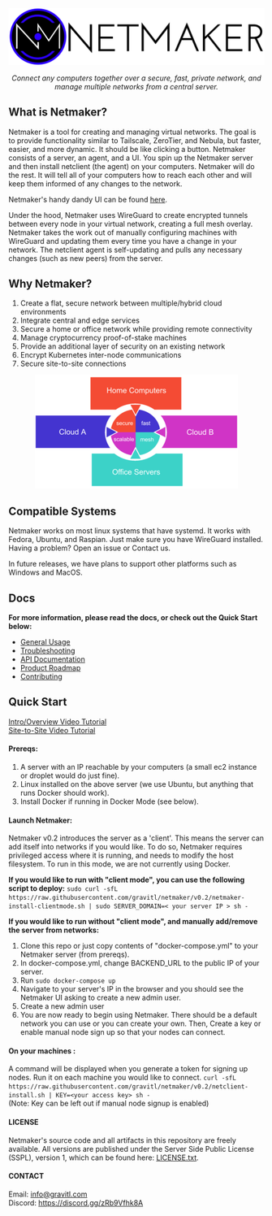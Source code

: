 <p align="center">
  <img src="netmaker.png"><break/>
</p>
<p align="center">
<i>Connect any computers together over a secure, fast, private network, and manage multiple networks from a central server.</i> 
</p>

## What is Netmaker?
Netmaker is a tool for creating and managing virtual networks. The goal is to provide functionality similar to Tailscale, ZeroTier, and Nebula, but faster, easier, and more dynamic. It should be like clicking a button. Netmaker consists of a server, an agent, and a UI. You spin up the Netmaker server and then install netclient (the agent) on your computers. Netmaker will do the rest. It will tell all of your computers how to reach each other and will keep them informed of any changes to the network.

Netmaker's handy dandy UI can be found [here](https://github.com/gravitl/netmaker-ui).

Under the hood, Netmaker uses WireGuard to create encrypted tunnels between every node in your virtual network, creating a full mesh overlay. Netmaker takes the work out of manually configuring machines with WireGuard and updating them every time you have a change in your network. The netclient agent is self-updating and pulls any necessary changes (such as new peers) from the server. 

## Why Netmaker?
 1. Create a flat, secure network between multiple/hybrid cloud environments
 2. Integrate central and edge services
 3. Secure a home or office network while providing remote connectivity
 4. Manage cryptocurrency proof-of-stake machines
 6. Provide an additional layer of security on an existing network
 7. Encrypt Kubernetes inter-node communications
 8. Secure site-to-site connections


<p align="center">
  <img src="mesh-diagram.png">
</p>

## Compatible Systems

Netmaker works on most linux systems that have systemd. It works with Fedora, Ubuntu, and Raspian. Just make sure you have WireGuard installed. Having a problem? Open an issue or Contact us.

In future releases, we have plans to support other platforms such as Windows and MacOS. 


## Docs
**For more information, please read the docs, or check out the Quick Start below:**

 - [General Usage](docs/USAGE.md)
 - [Troubleshooting](docs/TROUBLESHOOTING.md)
 - [API Documentation](docs/API.md)
 - [Product Roadmap](docs/ROADMAP.md)
 - [Contributing](docs/CONTRIBUTING.md)


## Quick Start

[Intro/Overview Video Tutorial](https://youtu.be/PWLPT320Ybo)  
[Site-to-Site Video Tutorial](https://youtu.be/krCKBJhwwDk)  
   
#### Prereqs:
1. A server with an IP reachable by your computers (a small ec2 instance or droplet would do just fine).
2. Linux installed on the above server (we use Ubuntu, but anything that runs Docker should work).
3. Install Docker if running in Docker Mode (see below).


#### Launch Netmaker:

Netmaker v0.2 introduces the server as a 'client'. This means the server can add itself into networks if you would like. To do so, Netmaker requires privileged access where it is running, and needs to modify the host filesystem. To run in this mode, we are not currently using Docker.

**If you would like to run with "client mode", you can use the following script to deploy:**
`sudo curl -sfL https://raw.githubusercontent.com/gravitl/netmaker/v0.2/netmaker-install-clientmode.sh | sudo SERVER_DOMAIN=< your server IP > sh -`

**If you would like to run without "client mode", and manually add/remove the server from networks:**

1. Clone this repo or just copy contents of "docker-compose.yml" to your Netmaker server (from prereqs).
2. In docker-compose.yml, change BACKEND_URL to the public IP of your server.
3. Run `sudo docker-compose up`
4. Navigate to your server's IP in the browser and you should see the Netmaker UI asking to create a new admin user.
5. Create a new admin user
6. You are now ready to begin using Netmaker. There should be a default network you can use or you can create your own. Then, Create a key or enable manual node sign up so that your nodes can connect.

#### On your machines :
A command will be displayed when you generate a token for signing up nodes. Run it on each machine you would like to connect.
`curl -sfL https://raw.githubusercontent.com/gravitl/netmaker/v0.2/netclient-install.sh | KEY=<your access key> sh -`  
(Note: Key can be left out if manual node signup is enabled)

#### LICENSE

Netmaker's source code and all artifacts in this repository are freely available. All versions are published under the Server Side Public License (SSPL), version 1, which can be found here: [LICENSE.txt](./LICENSE.txt).

#### CONTACT

Email: info@gravitl.com  
Discord: https://discord.gg/zRb9Vfhk8A

